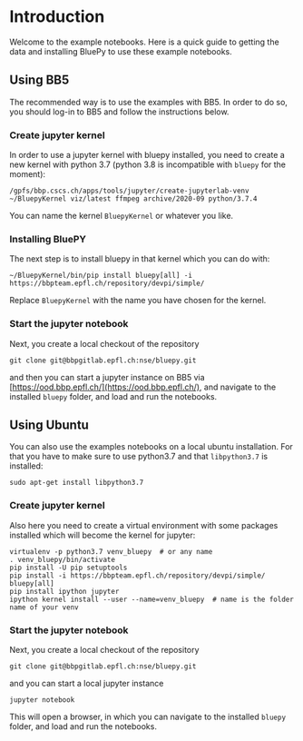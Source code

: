 # Introduction

Welcome to the example notebooks.  Here is a quick guide to
getting the data and installing BluePy to use these example notebooks.


## Using BB5

The recommended way is to use the examples with BB5. In order to do so, you should log-in to BB5 and follow the instructions below.

### Create jupyter kernel

In order to use a jupyter kernel with bluepy installed, you need to create a new kernel with python 3.7 (python 3.8 is incompatible with `bluepy` for the moment):

    /gpfs/bbp.cscs.ch/apps/tools/jupyter/create-jupyterlab-venv ~/BluepyKernel viz/latest ffmpeg archive/2020-09 python/3.7.4

You can name the kernel `BluepyKernel` or whatever you like.

### Installing BluePY

The next step is to install bluepy in that kernel which you can do with:

    ~/BluepyKernel/bin/pip install bluepy[all] -i https://bbpteam.epfl.ch/repository/devpi/simple/

Replace `BluepyKernel` with the name you have chosen for the kernel. 

### Start the jupyter notebook

Next, you create a local checkout of the repository

    git clone git@bbpgitlab.epfl.ch:nse/bluepy.git

and then you can start a jupyter instance on BB5 via [https://ood.bbp.epfl.ch/](https://ood.bbp.epfl.ch/), and navigate to the installed `bluepy` folder, and load and run the notebooks.

## Using Ubuntu

You can also use the examples notebooks on a local ubuntu installation. For that you have to make sure to use python3.7 and that `libpython3.7` is installed:

    sudo apt-get install libpython3.7
   
### Create jupyter kernel

Also here you need to create a virtual environment with some packages installed which will become the kernel for jupyter:

    virtualenv -p python3.7 venv_bluepy  # or any name
	. venv_bluepy/bin/activate
	pip install -U pip setuptools
	pip install -i https://bbpteam.epfl.ch/repository/devpi/simple/ bluepy[all]
	pip install ipython jupyter
	ipython kernel install --user --name=venv_bluepy  # name is the folder name of your venv
	
### Start the jupyter notebook

Next, you create a local checkout of the repository

    git clone git@bbpgitlab.epfl.ch:nse/bluepy.git

and you can start a local jupyter instance 

    jupyter notebook
    
This will open a browser, in which you can navigate to the installed `bluepy` folder, and load and run the notebooks.
